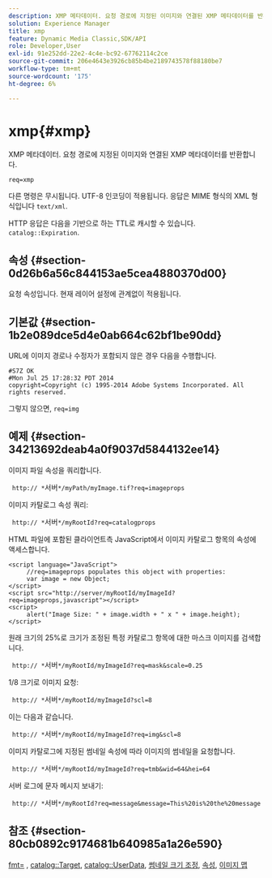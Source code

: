```yaml
---
description: XMP 메타데이터. 요청 경로에 지정된 이미지와 연결된 XMP 메타데이터를 반환합니다.
solution: Experience Manager
title: xmp
feature: Dynamic Media Classic,SDK/API
role: Developer,User
exl-id: 91e252dd-22e2-4c4e-bc92-67762114c2ce
source-git-commit: 206e4643e3926cb85b4be2189743578f88180be7
workflow-type: tm+mt
source-wordcount: '175'
ht-degree: 6%

---
```


# xmp{#xmp}

XMP 메타데이터. 요청 경로에 지정된 이미지와 연결된 XMP 메타데이터를 반환합니다.

`req=xmp`

다른 명령은 무시됩니다. UTF-8 인코딩이 적용됩니다. 응답은 MIME 형식의 XML 형식입니다 `text/xml`.

HTTP 응답은 다음을 기반으로 하는 TTL로 캐시할 수 있습니다. `catalog::Expiration`.

## 속성 {#section-0d26b6a56c844153ae5cea4880370d00}

요청 속성입니다. 현재 레이어 설정에 관계없이 적용됩니다.

## 기본값 {#section-1b2e089dce5d4e0ab664c62bf1be90dd}

URL에 이미지 경로나 수정자가 포함되지 않은 경우 다음을 수행합니다.

```
#S7Z OK 
#Mon Jul 25 17:28:32 PDT 2014 
copyright=Copyright (c) 1995-2014 Adobe Systems Incorporated. All rights reserved.
```

그렇지 않으면, `req=img`

## 예제 {#section-34213692deab4a0f9037d5844132ee14}

이미지 파일 속성을 쿼리합니다.

` http:// *`서버`*/myPath/myImage.tif?req=imageprops`

이미지 카탈로그 속성 쿼리:

` http:// *`서버`*/myRootId?req=catalogprops`

HTML 파일에 포함된 클라이언트측 JavaScript에서 이미지 카탈로그 항목의 속성에 액세스합니다.

```
<script language="JavaScript"> 
     //req=imageprops populates this object with properties: 
     var image = new Object; 
</script> 
<script src="http://server/myRootId/myImageId?req=imageprops,javascript"></script> 
<script> 
     alert("Image Size: " + image.width + " x " + image.height); 
</script>
```

원래 크기의 25%로 크기가 조정된 특정 카탈로그 항목에 대한 마스크 이미지를 검색합니다.

` http:// *`서버`*/myRootId/myImageId?req=mask&scale=0.25`

1/8 크기로 이미지 요청:

` http:// *`서버`*/myRootId/myImageId?scl=8`

이는 다음과 같습니다.

` http:// *`서버`*/myRootId/myImageId?req=img&scl=8`

이미지 카탈로그에 지정된 썸네일 속성에 따라 이미지의 썸네일을 요청합니다.

` http:// *`서버`*/myRootId/myImageId?req=tmb&wid=64&hei=64`

서버 로그에 문자 메시지 보내기:

` http:// *`서버`*/myRootId?req=message&message=This%20is%20the%20message`

## 참조 {#section-80cb0892c9174681b640985a1a26e590}

[fmt=](../../../../../../is-api/http-ref/image-serving-api-ref/c-http-protocol-reference/c-command-reference/r-is-http-fmt.md#reference-cdf10043423b45ba9fe15157fb3ae37a) , [catalog::Target](/help/aem-is-ir-api/is-api/image-catalog/image-serving-api-ref/c-image-catalog-reference/c-image-svg-data-reference/c-image-data-reference/r-targets-cat.md), [catalog::UserData](/help/aem-is-ir-api/is-api/image-catalog/image-serving-api-ref/c-image-catalog-reference/c-image-svg-data-reference/c-image-data-reference/r-userdata-cat.md), [썸네일 크기 조정](../../../../../../is-api/http-ref/image-serving-api-ref/c-http-protocol-reference/c-notes-on-server-behavior/r-thumbnail-scaling.md#reference-0f71817f721d4913b34816758d69b07f), [속성](../../../../../../is-api/http-ref/image-serving-api-ref/c-http-protocol-reference/c-response-data/c-properties/c-properties.md#concept-49c609fd6de942cab422ee412353c9d9), [이미지 맵](../../../../../../is-api/http-ref/image-serving-api-ref/c-http-protocol-reference/c-syntax-and-features/r-image-maps.md#reference-ff7d1bac2a064104b0c508a81316fdab)
